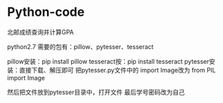 # Python-code

北邮成绩查询并计算GPA

python2.7
需要的包有：pillow、pytesser、tesseract

pillow安装：pip install pillow
tesseract按：pip install tesseract
pytesser安装：直接下载、解压即可    把pytesser.py文件中的     import Image改为 from PIL import Image

然后把文件放到pytesser目录中，打开文件   最后学号密码改为自己
